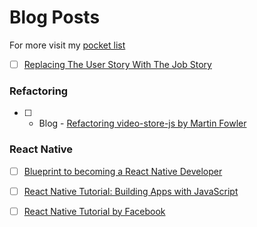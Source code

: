 # Blog Posts

For more visit my [pocket list](http://sharedli.st/paulddd)

- [ ]
  [Replacing The User Story With The Job Story](https://jtbd.info/replacing-the-user-story-with-the-job-story-af7cdee10c27#.esb10m1cu)

### Refactoring
- [ ] - Blog - [Refactoring video-store-js by Martin
  Fowler](http://martinfowler.com/articles/refactoring-video-store-js/)


### React Native 
- [ ] [Blueprint to becoming a React Native
  Developer](https://medium.com/differential/blueprint-to-becoming-a-react-native-developer-6cad2b894887#.sg20axyr9)
- [ ] [React Native Tutorial: Building Apps with JavaScript](https://www.raywenderlich.com/126063/react-native-tutorial)
- [ ] [React Native Tutorial by
  Facebook](http://facebook.github.io/react-native/docs/tutorial.html#content)



